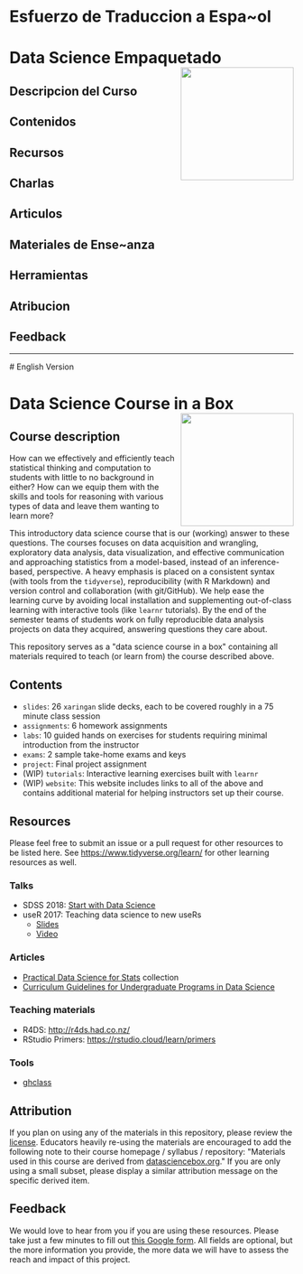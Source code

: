 # Esfuerzo de Traduccion a Espa~ol

# Data Science Empaquetado <img src="dsbox-logo.png" align="right" width="200px"/>

## Descripcion del Curso

## Contenidos

## Recursos

## Charlas

## Articulos

## Materiales de Ense~anza

## Herramientas

## Atribucion

## Feedback


<hr>
# English Version 

# Data Science Course in a Box <img src="dsbox-logo.png" align="right" width="200px" />

## Course description

How can we effectively and efficiently teach statistical thinking and computation to students with little to no background in either? How can we equip them with the skills and tools for reasoning with various types of data and leave them wanting to learn more? 

This introductory data science course that is our (working) answer to these questions. The courses focuses on data acquisition and wrangling, exploratory data analysis, data visualization, and effective communication and approaching statistics from a model-based, instead of an inference-based, perspective. A heavy emphasis is placed on a consistent syntax (with tools from the `tidyverse`), reproducibility (with R Markdown) and version control and collaboration (with git/GitHub). We help ease the learning curve by avoiding local installation and supplementing out-of-class learning with interactive tools (like `learnr` tutorials). By the end of the semester teams of students work on fully reproducible data analysis projects on data they acquired, answering questions they care about. 

This repository serves as a "data science course in a box" containing all materials required to teach (or learn from) the course described above.

## Contents

- `slides`: 26 `xaringan` slide decks, each to be covered roughly in a 75 minute class session
- `assignments`: 6 homework assignments
- `labs`: 10 guided hands on exercises for students requiring minimal introduction from the instructor
- `exams`: 2 sample take-home exams and keys
- `project`: Final project assignment
- (WIP) `tutorials`: Interactive learning exercises built with `learnr` 
- (WIP) `website`: This website includes links to all of the above and contains 
additional material for helping instructors set up their course.

## Resources

Please feel free to submit an issue or a pull request for other resources to be 
listed here. See https://www.tidyverse.org/learn/ for other learning resources 
as well.

### Talks

- SDSS 2018: [Start with Data Science](https://github.com/mine-cetinkaya-rundel/start-with-ds)
- useR 2017: Teaching data science to new useRs
  - [Slides](http://bit.ly/user2017)
  - [Video](https://channel9.msdn.com/Events/useR-international-R-User-conferences/useR-International-R-User-2017-Conference/KEYNOTE-Teaching-data-science-to-new-useRs)

### Articles

- [Practical Data Science for Stats](https://peerj.com/collections/50-practicaldatascistats/) collection
- [Curriculum Guidelines for Undergraduate Programs in Data Science](https://www.annualreviews.org/doi/abs/10.1146/annurev-statistics-060116-053930)

### Teaching materials

- R4DS: http://r4ds.had.co.nz/
- RStudio Primers: https://rstudio.cloud/learn/primers

### Tools

- [ghclass](https://rundel.github.io/ghclass/)

## Attribution

If you plan on using any of the materials in this repository, please review the 
[license](LICENSE.md). Educators heavily re-using the materials are encouraged to 
add the following note to their course homepage / syllabus / repository: "Materials 
used in this course are derived from [datasciencebox.org](https://datasciencebox.org)."
If you are only using a small subset, please display a similar attribution message 
on the specific derived item.

## Feedback

We would love to hear from you if you are using these resources. 
Please take just a few minutes to fill out 
[this Google form](https://forms.gle/AjqXStdFq42TTV9LA). All fields are optional, 
but the more information you provide, the more data we will have to assess the 
reach and impact of this project.
